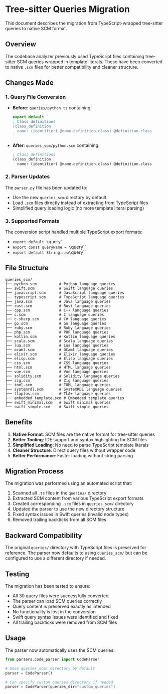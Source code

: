 # Tree-sitter Queries Migration

This document describes the migration from TypeScript-wrapped tree-sitter queries to native SCM format.

## Overview

The codebase analyzer previously used TypeScript files containing tree-sitter SCM queries wrapped in template literals. These have been converted to native `.scm` files for better compatibility and cleaner structure.

## Changes Made

### 1. Query File Conversion

- **Before**: `queries/python.ts` containing:
  ```typescript
  export default `
  ; Class definitions
  (class_definition
    name: (identifier) @name.definition.class) @definition.class
  `
  ```

- **After**: `queries_scm/python.scm` containing:
  ```scm
  ; Class definitions
  (class_definition
    name: (identifier) @name.definition.class) @definition.class
  ```

### 2. Parser Updates

The `parser.py` file has been updated to:

- Use the new `queries_scm` directory by default
- Load `.scm` files directly instead of extracting from TypeScript files
- Simplified query loading logic (no more template literal parsing)

### 3. Supported Formats

The conversion script handled multiple TypeScript export formats:

- `export default \`query\``
- `export const queryName = \`query\``  
- `export default String.raw\`query\``

## File Structure

```
queries_scm/
├── python.scm          # Python language queries
├── swift.scm           # Swift language queries
├── javascript.scm      # JavaScript language queries
├── typescript.scm      # TypeScript language queries
├── java.scm            # Java language queries
├── rust.scm            # Rust language queries
├── cpp.scm             # C++ language queries
├── c.scm               # C language queries
├── c-sharp.scm         # C# language queries
├── go.scm              # Go language queries
├── ruby.scm            # Ruby language queries
├── php.scm             # PHP language queries
├── kotlin.scm          # Kotlin language queries
├── scala.scm           # Scala language queries
├── lua.scm             # Lua language queries
├── ocaml.scm           # OCaml language queries
├── elixir.scm          # Elixir language queries
├── elisp.scm           # Elisp language queries
├── css.scm             # CSS language queries
├── html.scm            # HTML language queries
├── vue.scm             # Vue language queries
├── solidity.scm        # Solidity language queries
├── zig.scm             # Zig language queries
├── toml.scm            # TOML language queries
├── systemrdl.scm       # SystemRDL language queries
├── tlaplus.scm         # TLA+ language queries
├── embedded_template.scm # Embedded template queries
├── swift_minimal.scm   # Swift minimal queries
└── swift_simple.scm    # Swift simple queries
```

## Benefits

1. **Native Format**: SCM files are the native format for tree-sitter queries
2. **Better Tooling**: IDE support and syntax highlighting for SCM files
3. **Simplified Loading**: No need to parse TypeScript template literals
4. **Cleaner Structure**: Direct query files without wrapper code
5. **Better Performance**: Faster loading without string parsing

## Migration Process

The migration was performed using an automated script that:

1. Scanned all `.ts` files in the `queries/` directory
2. Extracted SCM content from various TypeScript export formats
3. Created corresponding `.scm` files in `queries_scm/` directory
4. Updated the parser to use the new directory structure
5. Fixed syntax issues in Swift queries (invalid node types)
6. Removed trailing backticks from all SCM files

## Backward Compatibility

The original `queries/` directory with TypeScript files is preserved for reference. The parser now defaults to using `queries_scm/` but can be configured to use a different directory if needed.

## Testing

The migration has been tested to ensure:

- All 30 query files were successfully converted
- The parser can load SCM queries correctly
- Query content is preserved exactly as intended
- No functionality is lost in the conversion
- Swift query syntax issues were identified and fixed
- All trailing backticks were removed from SCM files

## Usage

The parser now automatically uses the SCM queries:

```python
from parsers.code_parser import CodeParser

# Uses queries_scm/ directory by default
parser = CodeParser()

# Can specify custom queries directory if needed
parser = CodeParser(queries_dir="custom_queries")
``` 